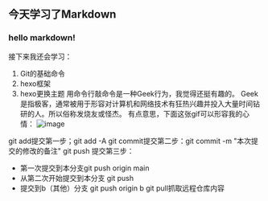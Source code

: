 ## 今天学习了Markdown
 ### hello markdown!
 
 接下来我还会学习：
 1. Git的基础命令
 1. hexo框架
 1. hexo更换主题
 用命令行敲命令是一种Geek行为，我觉得还挺有趣的。
  Geek是指极客，通常被用于形容对计算机和网络技术有狂热兴趣并投入大量时间钻研的人。所以俗称发烧友或怪杰。
  有点意思，下面这张gif可以形容我的心情：
![image](https://qgt-style.oss-cn-hangzhou.aliyuncs.com/newcoursep4/g1/g1-2-2/tenor.gif) 

git add提交第一步；git add -A
git commit提交第二步：git commit -m "本次提交的修改的备注"
git push 提交第三步：
* 第一次提交到本分支git push origin main   
* 从第二次开始提交到本分支 git push   
* 提交到b（其他）分支 git push origin b
git pull抓取远程仓库内容

